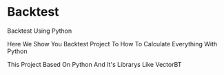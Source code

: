 # Backtest
Backtest Using Python


<p>Here We Show You Backtest Project To How To Calculate Everything With Python</p>
<p>This Project Based On Python And It's Librarys Like VectorBT</p>
